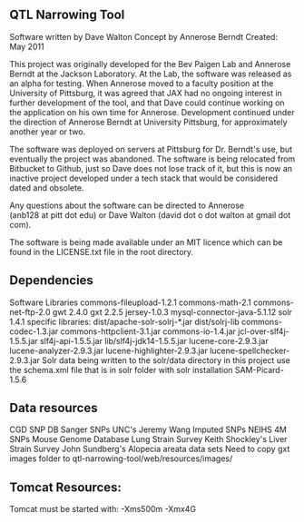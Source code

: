 QTL Narrowing Tool
------------------
Software written by Dave Walton
Concept by Annerose Berndt
Created: May 2011

This project was originally developed for the Bev Paigen Lab and Annerose Berndt
at the Jackson Laboratory.  At the Lab, the software was released as an alpha 
for testing.  When Annerose moved to a faculty position at the University of
Pittsburg, it was agreed that JAX had no ongoing interest in further
development of the tool, and that Dave could continue working on the 
application on his own time for Annerose.
Development continued under the direction of Annerose Berndt at University 
Pittsburg, for approximately another year or two.

The software was deployed on servers at Pittsburg for Dr. Berndt's use,
but eventually the project was abandoned.  The software is being relocated
from Bitbucket to Github, just so Dave does not lose track of it, but
this is now an inactive project developed under a tech stack that would
be considered dated and obsolete.

Any questions about the software can be directed to Annerose  
(anb128 at pitt dot edu) or Dave Walton 
(david dot o dot walton at gmail dot com).


The software is being made available under an MIT licence which can be
found in the LICENSE.txt file in the root directory.

Dependencies
------------
Software Libraries
commons-fileupload-1.2.1
commons-math-2.1
commons-net-ftp-2.0
gwt 2.4.0
gxt 2.2.5
jersey-1.0.3
mysql-connector-java-5.1.12
solr 1.4.1 specific libraries:
	dist/apache-solr-solrj-*.jar
	dist/solrj-lib
		commons-codec-1.3.jar
		commons-httpclient-3.1.jar
		commons-io-1.4.jar
		jcl-over-slf4j-1.5.5.jar
		slf4j-api-1.5.5.jar
	lib/slf4j-jdk14-1.5.5.jar
            lucene-core-2.9.3.jar
            lucene-analyzer-2.9.3.jar
            lucene-highlighter-2.9.3.jar
            lucene-spellchecker-2.9.3.jar
   Solr data being written to the solr/data directory in this project
   use the schema.xml file that is in solr folder with solr installation
SAM-Picard-1.5.6 

Data resources
--------------
CGD SNP DB
Sanger SNPs
UNC's Jeremy Wang Imputed SNPs
NEIHS 4M SNPs
Mouse Genome Database
Lung Strain Survey
Keith Shockley's Liver Strain Survey
John Sundberg's Alopecia areata data sets
Need to copy gxt images folder to qtl-narrowing-tool/web/resources/images/

Tomcat Resources:
-----------------
Tomcat must be started with:  -Xms500m -Xmx4G

